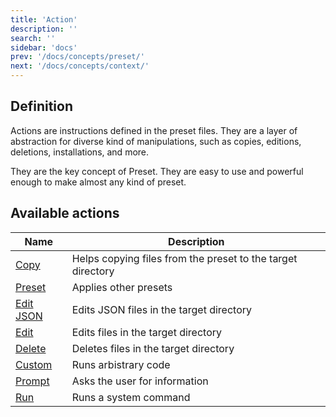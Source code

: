 ```yaml
---
title: 'Action'
description: ''
search: ''
sidebar: 'docs'
prev: '/docs/concepts/preset/'
next: '/docs/concepts/context/'
---
```


## Definition

Actions are instructions defined in the preset files. They are a layer of abstraction for diverse kind of manipulations, such as copies, editions, deletions, installations, and more.

They are the key concept of Preset. They are easy to use and powerful enough to make almost any kind of preset.

## Available actions

| Name                                  | Description                                                 |
| ------------------------------------- | ----------------------------------------------------------- |
| [Copy](/docs/actions/copy/)           | Helps copying files from the preset to the target directory |
| [Preset](/docs/actions/preset1/)      | Applies other presets                                       |
| [Edit JSON](/docs/actions/edit-json/) | Edits JSON files in the target directory                    |
| [Edit](/docs/actions/edit/)           | Edits files in the target directory                         |
| [Delete](/docs/actions/delete/)       | Deletes files in the target directory                       |
| [Custom](/docs/actions/custom/)       | Runs arbistrary code                                        |
| [Prompt](/docs/actions/prompt/)       | Asks the user for information                               |
| [Run](/docs/actions/run/)             | Runs a system command                                       |
